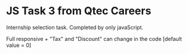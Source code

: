 # JS Task 3 from Qtec Careers
Internship selection task. Completed by only javaScript.

Full responsive + "Tax" and "Discount" can change in the code [default value = 0]
